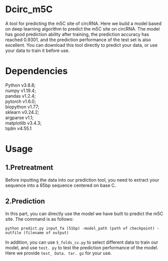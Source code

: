 # Dcirc_m5C
A tool for predicting the m5C site of circRNA. Here we build a model based on deep learning algorithm to predict the m5C site on circRNA. The model has good prediction ability after training, the prediction accuracy has reached 0.9301, and the prediction performance of the test set is also excellent. You can download this tool directly to predict your data, or use your data to train it before use.  
# Dependencies  
Python v3.8.8;  
numpy v1.19.4;  
pandas v1.2.4;  
pytorch v1.6.0;  
biopython v1.77;  
sklearn v0.24.2;  
argparse v1.1;  
matplotlib v3.4.3;  
tqdm v4.55.1  
# Usage  
## 1.Pretreatment  
Before inputting the data into our prediction tool, you need to extract your sequence into a 65bp sequence centered on base C.  
  
## 2.Prediction  
  
In this part, you can directly use the model we have built to predict the m5C site. The command is as follows:  
  
```python predict.py input_fa (51bp) -model_path (path of checkpoint) -outfile (filename of output)```  
  
In addition, you can use ```5_folds_cv.py``` to select different data to train our model, and use ```test. py``` to test the prediction performance of the model. Here we provide ```test_ Data. tar. gz``` for your use.
